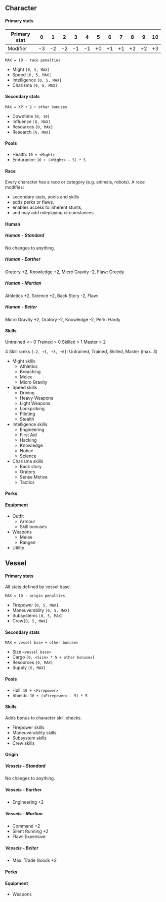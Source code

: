 ## Character

<div class="col-layout-start"></div>

#### Primary stats

| Primary stat |   0   |   1   |   2   |   3   |   4   |   5   |   6   |   7   |   8   |   9   |   10  |
|--------------|:-----:|:-----:|:-----:|:-----:|:-----:|:-----:|:-----:|:-----:|:-----:|:-----:|:-----:|
| Modifier     |   -3  |   -2  |   -2  |   -1  |   -1  |   +0  |   +1  |   +1  |   +2  |   +2  |   +3  |

`MAX = 10 - race penalties`

* Might `[0, 5, MAX]`
* Speed `[0, 5, MAX]`
* Intelligence `[0, 5, MAX]`
* Charisma `[0, 5, MAX]`

#### Secondary stats

`MAX = XP + 2 + other bonuses`

* Downtime `[0, 10]`
* Influence `[0, MAX]`
* Resources `[0, MAX]`
* Research `[0, MAX]`

#### Pools

* Health: `10 + <Might>`
* Endurance: `10 + (<Might> - 5) * 5`

#### Race

Every character has a race or category (e.g. animals, robots). A race modifies:

* secondary stats, pools and skills
* adds perks or flaws,
* enables access to inherent stunts,
* and may add roleplaying circumstances

#### Human

##### Human - Standard

No changes to anything.

##### Human - Earther

Oratory +2, Knowledge +2, Micro Gravity -2, Flaw: Greedy

##### Human - Martian

Athletics +2, Science +2, Back Story -2, Flaw:

##### Human - Belter

Micro Gravity +2, Oratory -2, Knowledge -2, Perk: Hardy

#### Skills

Untrained <= 0
Trained > 0
Skilled > 1
Master > 2

4 Skill ranks `[-2, +1, +3, +6]`: Untrained, Trained, Skilled, Master (max. 3)

* Might skills
    * Athletics
    * Breaching
    * Melee
    * Micro Gravity
* Speed skills
    * Driving
    * Heavy Weapons
    * Light Weapons
    * Lockpicking
    * Piloting
    * Stealth
* Intelligence skills
    * Engineering
    * First Aid
    * Hacking
    * Knowledge
    * Notice
    * Science
* Charisma skills
    * Back story
    * Oratory
    * Sense Motive
    * Tactics

#### Perks

#### Equipment

* Outfit
    * Armour
    * Skill bonuses
* Weapons
    * Melee
    * Ranged
* Utility

<div class="col-layout-end"></div>

## Vessel

<div class="col-layout-start"></div>

#### Primary stats

All stats defined by vessel base.

`MAX = 10 - origin penalties`

* Firepower `[0, 5, MAX]`
* Maneuverablity `[0, 5, MAX]`
* Subsystems `[0, 5, MAX]`
* Crew`[0, 5, MAX]`

#### Secondary stats

`MAX = vessel base + other bonuses`

* Size `<vessel base>`
* Cargo `[0, <Size> * 5 + other bonuses]`
* Resources `[0, MAX]`
* Supply `[0, MAX]`

#### Pools

* Hull: `10 + <Firepower>`
* Shields: `10 + (<Firepower> - 5) * 5`

#### Skills

Adds bonus to character skill checks.

* Firepower skills
* Maneuverability skills
* Subsystem skills
* Crew skills

#### Origin

##### Vessels - Standard

No changes to anything.

##### Vessels - Earther

* Engineering +2

##### Vessels - Martian

* Command +2
* Silent Running +2
* Flaw: Expensive

##### Vessels - Belter

* Max. Trade Goods +2

#### Perks

#### Equipment

* Weapons

<div class="col-layout-end"></div>
